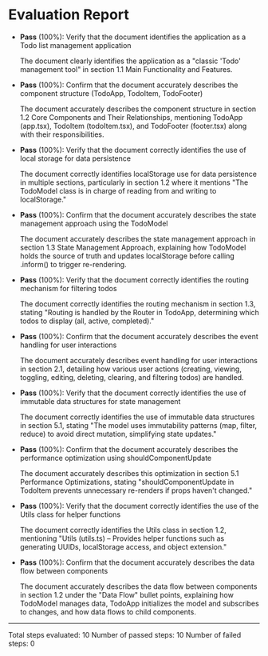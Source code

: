 # Evaluation Report

- **Pass** (100%): Verify that the document identifies the application as a Todo list management application

    The document clearly identifies the application as a "classic 'Todo' management tool" in section 1.1 Main Functionality and Features.

- **Pass** (100%): Confirm that the document accurately describes the component structure (TodoApp, TodoItem, TodoFooter)

    The document accurately describes the component structure in section 1.2 Core Components and Their Relationships, mentioning TodoApp (app.tsx), TodoItem (todoItem.tsx), and TodoFooter (footer.tsx) along with their responsibilities.

- **Pass** (100%): Verify that the document correctly identifies the use of local storage for data persistence

    The document correctly identifies localStorage use for data persistence in multiple sections, particularly in section 1.2 where it mentions "The TodoModel class is in charge of reading from and writing to localStorage."

- **Pass** (100%): Confirm that the document accurately describes the state management approach using the TodoModel

    The document accurately describes the state management approach in section 1.3 State Management Approach, explaining how TodoModel holds the source of truth and updates localStorage before calling .inform() to trigger re-rendering.

- **Pass** (100%): Verify that the document correctly identifies the routing mechanism for filtering todos

    The document correctly identifies the routing mechanism in section 1.3, stating "Routing is handled by the Router in TodoApp, determining which todos to display (all, active, completed)."

- **Pass** (100%): Confirm that the document accurately describes the event handling for user interactions

    The document accurately describes event handling for user interactions in section 2.1, detailing how various user actions (creating, viewing, toggling, editing, deleting, clearing, and filtering todos) are handled.

- **Pass** (100%): Verify that the document correctly identifies the use of immutable data structures for state management

    The document correctly identifies the use of immutable data structures in section 5.1, stating "The model uses immutability patterns (map, filter, reduce) to avoid direct mutation, simplifying state updates."

- **Pass** (100%): Confirm that the document accurately describes the performance optimization using shouldComponentUpdate

    The document accurately describes this optimization in section 5.1 Performance Optimizations, stating "shouldComponentUpdate in TodoItem prevents unnecessary re-renders if props haven't changed."

- **Pass** (100%): Verify that the document correctly identifies the use of the Utils class for helper functions

    The document correctly identifies the Utils class in section 1.2, mentioning "Utils (utils.ts) – Provides helper functions such as generating UUIDs, localStorage access, and object extension."

- **Pass** (100%): Confirm that the document accurately describes the data flow between components

    The document accurately describes the data flow between components in section 1.2 under the "Data Flow" bullet points, explaining how TodoModel manages data, TodoApp initializes the model and subscribes to changes, and how data flows to child components.

---

Total steps evaluated: 10
Number of passed steps: 10
Number of failed steps: 0